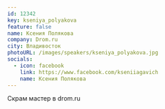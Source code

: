 ```yaml
---
id: 12342
key: kseniya_polyakova
feature: false
name: Ксения Полякова
company: Drom.ru
city: Владивосток
photoURL: /images/speakers/kseniya_polyakova.jpg
socials:
  - icon: facebook
    link: https://www.facebook.com/kseniiagavich
    name: Ксения Полякова
---
```


Скрам мастер в drom.ru


